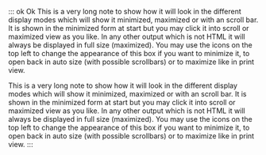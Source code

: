 ::: ok Ok
This is a very long note to show how it will look in the different display
modes which will show it minimized, maximized or with an scroll bar. It is
shown in the minimized form at start but you may click it into scroll or
maximized view as you like. In any other output which is not HTML it will
always be displayed in full size (maximized). You may use the icons on the
top left to change the appearance of this box if you want to minimize it,
to open back in auto size (with possible scrollbars) or to maximize like
in print view.

This is a very long note to show how it will look in the different display
modes which will show it minimized, maximized or with an scroll bar. It is
shown in the minimized form at start but you may click it into scroll or
maximized view as you like. In any other output which is not HTML it will
always be displayed in full size (maximized). You may use the icons on the
top left to change the appearance of this box if you want to minimize it,
to open back in auto size (with possible scrollbars) or to maximize like
in print view.
:::

<!-- {container:size=max} -->
